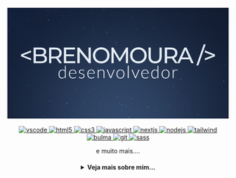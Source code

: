 [![banner](./BRENO.jpg)](https://github.com/brenomoura13)

  <p align="center">
   <a href="https://code.visualstudio.com/">
      <img src="https://cdn.jsdelivr.net/gh/devicons/devicon/icons/vscode/vscode-original.svg" alt="vscode" width="40" height="40"/>
   </a>
   <a href="https://developer.mozilla.org/pt-BR/docs/Web/HTML">
      <img src="https://cdn.jsdelivr.net/gh/devicons/devicon/icons/html5/html5-plain.svg" alt="html5" width="40" height="40"/>
   </a>
   <a href="https://developer.mozilla.org/pt-BR/docs/Web/CSS">
      <img src="https://cdn.jsdelivr.net/gh/devicons/devicon/icons/css3/css3-plain.svg" alt="css3" width="40" height="40"/>
   </a>
   <a href="https://developer.mozilla.org/en-US/docs/Web/JavaScript">
      <img src="https://cdn.jsdelivr.net/gh/devicons/devicon/icons/javascript/javascript-original.svg" alt="javascript" width="40" height="40"/>
   </a>
   <a href="https://nextjs.org/">
      <img src="https://cdn.jsdelivr.net/gh/devicons/devicon/icons/nextjs/nextjs-line.svg" alt="nextjs" width="40" height="40"/>
   </a>
   <a href="https://nodejs.org">
      <img src="https://cdn.jsdelivr.net/gh/devicons/devicon/icons/nodejs/nodejs-original.svg" alt="nodejs" width="40" height="40"/>
   </a>
   <a href="https://tailwindcss.com">
      <img src="https://cdn.jsdelivr.net/gh/devicons/devicon/icons/tailwindcss/tailwindcss-plain.svg" alt="tailwind" width="40" height="40"/>
   </a>
   <a href="https://bulma.io">
      <img src="https://cdn.jsdelivr.net/gh/devicons/devicon/icons/bulma/bulma-plain.svg" alt="bulma" width="40" height="40"/>
   </a>
   <a href="https://git-scm.com/">
      <img src="https://cdn.jsdelivr.net/gh/devicons/devicon/icons/git/git-original.svg" alt="git" width="40" height="40"/>
   </a>
   <a href="https://sass-lang.com">
      <img src="https://cdn.jsdelivr.net/gh/devicons/devicon/icons/sass/sass-original.svg" alt="sass" width="40" height="40"/>
   </a>
   <p align="center"> e muito mais.... </p>
</p>

<h4 align="center">
<details>
<summary>Veja mais sobre mim...</summary>
<img src="https://media1.giphy.com/media/VBveiwJDEjt254XhYp/giphy.gif" width="70px" /><h1 align="center">Oi, meu nome é Breno!</h1>

<p align="center">
  <a href="https://github.com/brenomoura13">
    <img
      align="center"
      height="150em"
      src="https://github-readme-stats.vercel.app/api?username=brenomoura13&show_icons=true&include_all_commits=true&count_private=true&theme=tokyonight"
    />
  </a>
  <a href="https://github.com/brenomoura13">
    <img
      align="center"
      height="150em"
      src="https://github-readme-stats.vercel.app/api/top-langs/?username=brenomoura13&show_icons=true&include_all_commits=true&count_private=true&layout=compact&theme=tokyonight"
    />
  </a>
</p>


<p align="center">
  <a href="https://github.com/brenomoura13">
    <img
      align="center"
      src="https://github-profile-trophy.vercel.app/?username=brenomoura13&theme=onedark&no-frame=true&row=1&&margin-w=20&no-bg=true"
    />
  </a>
</a>
</p>

<h3 align="center">Trabalhando em:</h3>

<p align="center">
  <a href="https://github.com/brenomoura13/easytracking">
    <img
      align="center"
      height="120em"
      src="https://github-readme-stats.vercel.app/api/pin/?username=brenomoura13&repo=brenomoura13&theme=tokyonight">
    </img>
  </a>
</p>

<h3 align="center">Sobre mim:</h3>

<p align="center">
  <a href="https://instagram.com/breno.mour/">
    <img
      align="center"
      src="https://img.shields.io/badge/Instagram-1C1C1C?style=for-the-badge&logo=instagram&logoColor=00FFFF"
    />
  </a>
  <a href="https://twitter.com/brenoomoura1">
    <img
      align="center"
      src="https://img.shields.io/badge/Twitter-1C1C1C?style=for-the-badge&logo=twitter&logoColor=00FFFF"
    />
  </a>
  <a href="https://www.linkedin.com/in/devbreno/">
    <img
       align="center"
       src="https://img.shields.io/badge/LinkedIn-1C1C1C?style=for-the-badge&logo=linkedin&logoColor=00FFFF"
  </a>
</p>
<h5 align="center">@brenomoura13</h5>
</details>
